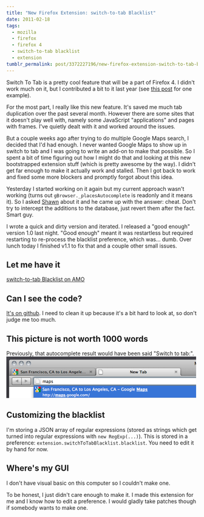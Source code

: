 ```yaml
---
title: "New Firefox Extension: switch-to-tab Blacklist"
date: 2011-02-18
tags:
  - mozilla
  - firefox
  - firefox 4
  - switch-to-tab blacklist
  - extension
tumblr_permalink: post/3372227196/new-firefox-extension-switch-to-tab-blacklist
---
```


Switch To Tab is a pretty cool feature that will be a part of Firefox 4. I didn't work much on it, but I contributed a bit to it last year (see [this post](/posts/switch-to-tab-closing-empty-tabs) for one example).

For the most part, I really like this new feature. It's saved me much tab duplication over the past several month. However there are some sites that it doesn't play well with, namely some JavaScript "applications" and pages with frames. I've quietly dealt with it and worked around the issues.

But a couple weeks ago after trying to do multiple Google Maps search, I decided that I'd had enough. I never wanted Google Maps to show up in switch to tab and I was going to write an add-on to make that possible. So I spent a bit of time figuring out how I might do that and looking at this new bootstrapped extension stuff (which is pretty awesome by the way). I didn't get far enough to make it actually work and stalled. Then I got back to work and fixed some more blockers and promptly forgot about this idea.

Yesterday I started working on it again but my current approach wasn't working (turns out `gBrowser._placesAutocomplete` is readonly and it means it). So I asked [Shawn](http://shawnwilsher.com/) about it and he came up with the answer: cheat. Don't try to intercept the additions to the database, just revert them after the fact. Smart guy.

I wrote a quick and dirty version and iterated. I released a "good enough" version 1.0 last night. "Good enough" meant it was restartless but required restarting to re-process the blacklist preference, which was... dumb. Over lunch today I finished v1.1 to fix that and a couple other small issues.

## Let me have it
[switch-to-tab Blacklist on AMO](https://addons.mozilla.org/firefox/addon/switch-to-tab-blacklist/)

## Can I see the code?
[It's on github](https://github.com/zpao/switchToTabBlacklist). I need to clean it up because it's a bit hard to look at, so don't judge me too much.

## This picture is not worth 1000 words
Previously, that autocomplete result would have been said "Switch to tab:".
![](/img/posts/switch-to-tab-blacklist.png)

## Customizing the blacklist
I'm storing a JSON array of regular expressions (stored as strings which get turned into regular expressions with `new RegExp(...)`). This is stored in a preference: `extension.switchToTabBlacklist.blacklist`. You need to edit it by hand for now.

## Where's my GUI
I don't have visual basic on this computer so I couldn't make one.

To be honest, I just didn't care enough to make it. I made this extension for me and I know how to edit a preference. I would gladly take patches though if somebody wants to make one.
